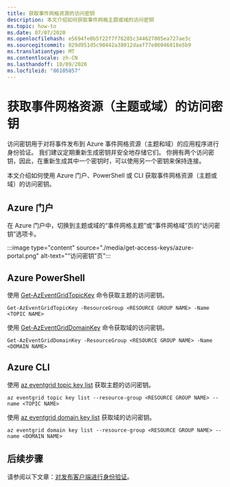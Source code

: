 ```yaml
---
title: 获取事件网格资源的访问密钥
description: 本文介绍如何获取事件网格主题或域的访问密钥
ms.topic: how-to
ms.date: 07/07/2020
ms.openlocfilehash: e5694fe0b5f22f7f76285c344627005ea727ae3c
ms.sourcegitcommit: 829d951d5c90442a38012daaf77e86046018e5b9
ms.translationtype: MT
ms.contentlocale: zh-CN
ms.lasthandoff: 10/09/2020
ms.locfileid: "86105857"
---
```

# <a name="get-access-keys-for-event-grid-resources-topics-or-domains"></a>获取事件网格资源（主题或域）的访问密钥
访问密钥用于对将事件发布到 Azure 事件网格资源（主题和域）的应用程序进行身份验证。 我们建议定期重新生成密钥并安全地存储它们。 你拥有两个访问密钥，因此，在重新生成其中一个密钥时，可以使用另一个密钥来保持连接。

本文介绍如何使用 Azure 门户、PowerShell 或 CLI 获取事件网格资源（主题或域）的访问密钥。 

## <a name="azure-portal"></a>Azure 门户
在 Azure 门户中，切换到主题或域的“事件网格主题”或“事件网格域”页的“访问密钥”选项卡。  

:::image type="content" source="./media/get-access-keys/azure-portal.png" alt-text="“访问密钥”页":::

## <a name="azure-powershell"></a>Azure PowerShell
使用 [Get-AzEventGridTopicKey](/powershell/module/az.eventgrid/get-azeventgridtopickey?view=azps-4.3.0) 命令获取主题的访问密钥。 

```azurepowershell-interactive
Get-AzEventGridTopicKey -ResourceGroup <RESOURCE GROUP NAME> -Name <TOPIC NAME>
```

使用 [Get-AzEventGridDomainKey](/powershell/module/az.eventgrid/get-azeventgriddomainkey?view=azps-4.3.0) 命令获取域的访问密钥。 

```azurepowershell-interactive
Get-AzEventGridDomainKey -ResourceGroup <RESOURCE GROUP NAME> -Name <DOMAIN NAME>
```

## <a name="azure-cli"></a>Azure CLI
使用 [az eventgrid topic key list](/cli/azure/eventgrid/topic/key?view=azure-cli-latest#az-eventgrid-topic-key-list) 获取主题的访问密钥。 

```azurecli-interactive
az eventgrid topic key list --resource-group <RESOURCE GROUP NAME> --name <TOPIC NAME>
```

使用 [az eventgrid domain key list](/cli/azure/eventgrid/domain/key?view=azure-cli-latest#az-eventgrid-domain-key-list) 获取域的访问密钥。 

```azurecli-interactive
az eventgrid domain key list --resource-group <RESOURCE GROUP NAME> --name <DOMAIN NAME>
```

## <a name="next-steps"></a>后续步骤
请参阅以下文章：[对发布客户端进行身份验证](security-authenticate-publishing-clients.md)。 
